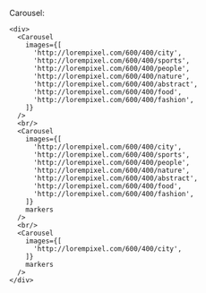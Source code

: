 Carousel:

    <div>
      <Carousel
        images={[
          'http://lorempixel.com/600/400/city',
          'http://lorempixel.com/600/400/sports',
          'http://lorempixel.com/600/400/people',
          'http://lorempixel.com/600/400/nature',
          'http://lorempixel.com/600/400/abstract',
          'http://lorempixel.com/600/400/food',
          'http://lorempixel.com/600/400/fashion',
        ]}
      />
      <br/>
      <Carousel
        images={[
          'http://lorempixel.com/600/400/city',
          'http://lorempixel.com/600/400/sports',
          'http://lorempixel.com/600/400/people',
          'http://lorempixel.com/600/400/nature',
          'http://lorempixel.com/600/400/abstract',
          'http://lorempixel.com/600/400/food',
          'http://lorempixel.com/600/400/fashion',
        ]}
        markers
      />
      <br/>
      <Carousel
        images={[
          'http://lorempixel.com/600/400/city',
        ]}
        markers
      />
    </div>